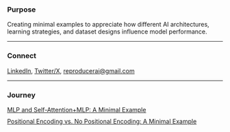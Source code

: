 ### Purpose
Creating minimal examples to appreciate how different AI architectures, learning strategies, and dataset designs influence model performance. 

---

### Connect
<a href="https://www.linkedin.com/in/minhaj-uddin-ansari-040573160/" target="_blank">LinkedIn</a>,
<a href="https://x.com/minhajansari_" target="_blank">Twitter/X</a>,
<a href="mailto:reproducerai@gmail.com">reproducerai@gmail.com</a>

---

### Journey

<div style="display: flex; flex-direction: column; gap: 10px;">
<a href="transformers_vs_mlps.html" target="_blank">
  MLP and Self-Attention+MLP: A Minimal Example
</a>
<a href="transformers_pe_vs_no_pe.html" target="_blank">
  Positional Encoding vs. No Positional Encoding: A Minimal Example
</a>
</div>


